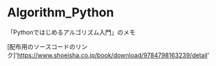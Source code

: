 # Algorithm_Python

「Pythonではじめるアルゴリズム入門」のメモ

[配布用のソースコードのリンク]'https://www.shoeisha.co.jp/book/download/9784798163239/detail'
